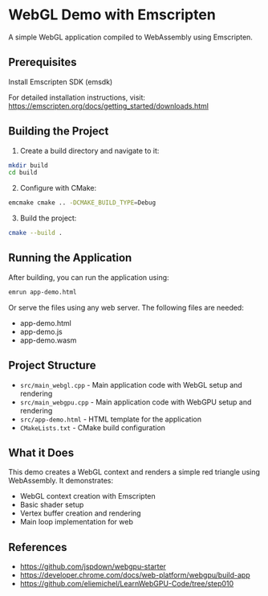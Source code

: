 # WebGL Demo with Emscripten

A simple WebGL application compiled to WebAssembly using Emscripten.

## Prerequisites

Install Emscripten SDK (emsdk)

For detailed installation instructions, visit: https://emscripten.org/docs/getting_started/downloads.html

## Building the Project

1. Create a build directory and navigate to it:
```bash
mkdir build
cd build
```

2. Configure with CMake:
```bash
emcmake cmake .. -DCMAKE_BUILD_TYPE=Debug
```

3. Build the project:
```bash
cmake --build .
```

## Running the Application

After building, you can run the application using:
```bash
emrun app-demo.html
```

Or serve the files using any web server. The following files are needed:
- app-demo.html
- app-demo.js
- app-demo.wasm

## Project Structure

- `src/main_webgl.cpp` - Main application code with WebGL setup and rendering
- `src/main_webgpu.cpp` - Main application code with WebGPU setup and rendering
- `src/app-demo.html` - HTML template for the application
- `CMakeLists.txt` - CMake build configuration

## What it Does

This demo creates a WebGL context and renders a simple red triangle using WebAssembly. It demonstrates:
- WebGL context creation with Emscripten
- Basic shader setup
- Vertex buffer creation and rendering
- Main loop implementation for web


## References 
 * https://github.com/jspdown/webgpu-starter
 * https://developer.chrome.com/docs/web-platform/webgpu/build-app
 * https://github.com/eliemichel/LearnWebGPU-Code/tree/step010